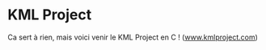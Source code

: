 KML Project
===========

Ca sert à rien, mais voici venir le KML Project en C ! (www.kmlproject.com)
